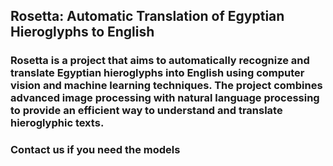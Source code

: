  ## Rosetta: Automatic Translation of Egyptian Hieroglyphs to English

 ### Rosetta is a project that aims to automatically recognize and translate Egyptian hieroglyphs into English using computer vision and machine learning techniques. The project combines advanced image processing with natural language processing to provide an efficient way to understand and translate hieroglyphic texts.

### Contact us if you need the models
